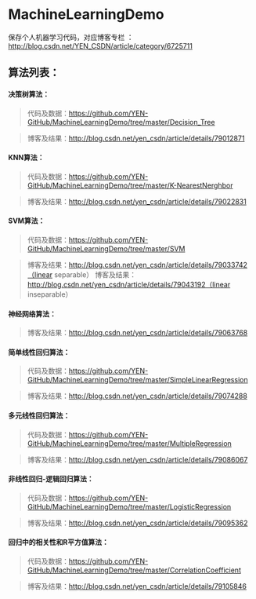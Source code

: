 # MachineLearningDemo
保存个人机器学习代码，对应博客专栏 ：http://blog.csdn.net/YEN_CSDN/article/category/6725711

## 算法列表：
#### 决策树算法：
 > 代码及数据：https://github.com/YEN-GitHub/MachineLearningDemo/tree/master/Decision_Tree
 
 > 博客及结果：http://blog.csdn.net/yen_csdn/article/details/79012871
 
 #### KNN算法：
  > 代码及数据：https://github.com/YEN-GitHub/MachineLearningDemo/tree/master/K-NearestNerghbor
 
  > 博客及结果：http://blog.csdn.net/yen_csdn/article/details/79022831
  
   #### SVM算法：
  > 代码及数据：https://github.com/YEN-GitHub/MachineLearningDemo/tree/master/SVM
 
  > 博客及结果：http://blog.csdn.net/yen_csdn/article/details/79033742（linear separable）
  > 博客及结果：http://blog.csdn.net/yen_csdn/article/details/79043192（linear inseparable）
  
  #### 神经网络算法：
 
  > 博客及结果：http://blog.csdn.net/yen_csdn/article/details/79063768
  
  #### 简单线性回归算法：
  > 代码及数据：https://github.com/YEN-GitHub/MachineLearningDemo/tree/master/SimpleLinearRegression

  > 博客及结果：http://blog.csdn.net/yen_csdn/article/details/79074288
  
  #### 多元线性回归算法：
  > 代码及数据：https://github.com/YEN-GitHub/MachineLearningDemo/tree/master/MultipleRegression

  > 博客及结果：http://blog.csdn.net/yen_csdn/article/details/79086067
   
  #### 非线性回归-逻辑回归算法：
  > 代码及数据：https://github.com/YEN-GitHub/MachineLearningDemo/tree/master/LogisticRegression

  > 博客及结果：http://blog.csdn.net/yen_csdn/article/details/79095362
  
   #### 回归中的相关性和R平方值算法：
  > 代码及数据：https://github.com/YEN-GitHub/MachineLearningDemo/tree/master/CorrelationCoefficient

  > 博客及结果：http://blog.csdn.net/yen_csdn/article/details/79105846
